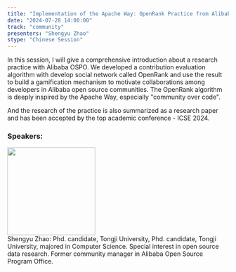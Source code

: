 ```yaml
---
title: "Implementation of the Apache Way: OpenRank Practice from Alibaba"
date: "2024-07-28 14:00:00" 
track: "community"
presenters: "Shengyu Zhao"
stype: "Chinese Session"
---
```

In this session, I will give a comprehensive introduction about a research practice with Alibaba OSPO. We developed a contribution evaluation algorithm with develop social network called OpenRank and use the result to build a gamification mechanism to motivate collaborations among developers in Alibaba open source communities. The OpenRank algorithm is deeply inspired by the Apache Way, especially "community over code".

And the research of the practice is also summarized as a research paper and has been accepted by the top academic conference - ICSE 2024.
 ### Speakers: 
 <img src="https://sessionize.com/image/e993-400o400o1-PhaaS9PRoudnCHbhdZwyBb.png" width="200" /><br>Shengyu Zhao: Phd. candidate, Tongji University, Phd. candidate, Tongji University, majored in Computer Science. Special interest in open source data research. Former community manager in Alibaba Open Source Program Office.
 <br><br>